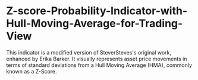 # Z-score-Probability-Indicator-with-Hull-Moving-Average-for-Trading-View
This indicator is a modified version of SteverSteves's original work, enhanced by Erika Barker. It visually represents asset price movements in terms of standard deviations from a Hull Moving Average (HMA), commonly known as a Z-Score.
